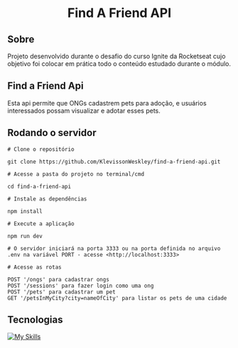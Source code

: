 <h1 align="center">
  Find A Friend API
</h1>

## Sobre

Projeto desenvolvido durante o desafio do curso Ignite da Rocketseat cujo objetivo foi colocar em prática todo o conteúdo estudado durante o módulo.

## Find a Friend Api

Esta api permite que ONGs cadastrem pets para adoção, e usuários interessados possam visualizar e adotar esses pets.

## Rodando o servidor

    # Clone o repositório 

    git clone https://github.com/KlevissonWeskley/find-a-friend-api.git

    # Acesse a pasta do projeto no terminal/cmd

    cd find-a-friend-api

    # Instale as dependências

    npm install

    # Execute a aplicação 

    npm run dev

    # O servidor iniciará na porta 3333 ou na porta definida no arquivo .env na variável PORT - acesse <http://localhost:3333>

    # Acesse as rotas

    POST '/ongs' para cadastrar ongs
    POST '/sessions' para fazer login como uma ong
    POST '/pets' para cadastrar um pet
    GET '/petsInMyCity?city=nameOfCity' para listar os pets de uma cidade 


## Tecnologias

[![My Skills](https://skillicons.dev/icons?i=nodejs,ts,postgresql,prisma,jest,docker)](https://skillicons.dev)
